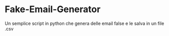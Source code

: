 # Fake-Email-Generator
Un semplice script in python che genera delle email false e le salva in un file .csv